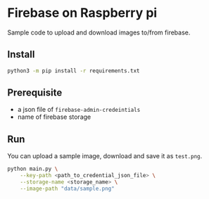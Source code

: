 # Firebase on Raspberry pi

Sample code to upload and download images to/from firebase.

## Install 

```bash
python3 -m pip install -r requirements.txt
```

## Prerequisite

- a json file of `firebase-admin-credeintials` 
- name of firebase storage

## Run

You can upload a sample image, download and save it as `test.png`.

```bash
python main.py \
    --key-path <path_to_credential_json_file> \
    --storage-name <storage_name> \
    --image-path "data/sample.png"
```